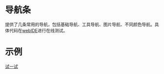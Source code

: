 # 导航条

提供了几条常用的导航，包括基础导航、工具导航、图片导航、不同颜色导航。具体代码在[webIDE](http://design.yyuap.com/dist/pages/webIDE/index.html#/demos/ui/navbar)进行在线测试。


# 示例




[试一试](http://design.yyuap.com/dist/pages/webIDE/index.html#/demos/ui/navbar)